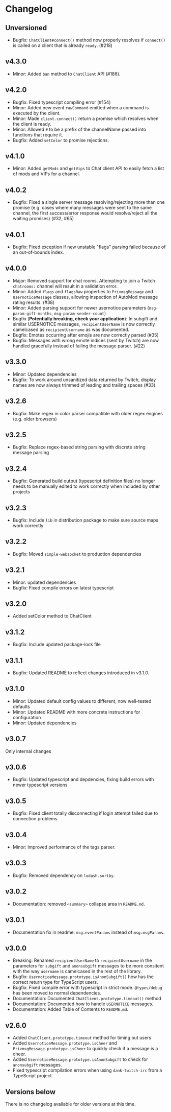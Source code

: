 # Changelog

## Unversioned

- Bugfix: `ChatClient#connect()` method now properly resolves if `connect()` is called on a client that is already `ready`. (#218)

## v4.3.0

- Minor: Added `ban` method to `ChatClient` API (#186).

## v4.2.0

- Bugfix: Fixed typescript compiling error (#154)
- Minor: Added new event `rawCommand` emitted when a command is executed by the client.
- Minor: Made `client.connect()` return a promise which resolves when the client is ready.
- Minor: Allowed `#` to be a prefix of the channelName passed into functions that require it.
- Bugfix: Added `setColor` to promise rejections.

## v4.1.0

- Minor: Added `getMods` and `getVips` to Chat client API to easily fetch a list of mods and VIPs for a channel.

## v4.0.2

- Bugfix: Fixed a single server message resolving/rejecting more than one promise (e.g. cases where many messages were sent to the same channel, the first success/error response would resolve/reject all the waiting promises) (#32, #65)

## v4.0.1

- Bugfix: Fixed exception if new unstable "flags" parsing failed because of an out-of-bounds index.

## v4.0.0

- Major: Removed support for chat rooms. Attempting to join a Twitch `chatrooms:` channel will result in a validation error.
- Minor: Added `flags` and `flagsRaw` properties to `PrivmsgMessage` and `UsernoticeMessage` classes, allowing inspection of AutoMod message rating results. (#38)
- Minor: Added parsing support for newer usernotice parameters (`msg-param-gift-months`, `msg-param-sender-count`)
- Bugfix (**Potentially breaking, check your application**): In subgift and similar USERNOTICE messages, `recipientUserName` is now correctly camelcased as `recipientUsername` as was documented.
- Bugfix: Emotes occurring after emojis are now correctly parsed (#35)
- Bugfix: Messages with wrong emote indices (sent by Twitch) are now handled gracefully instead of failing the message parser. (#22)

## v3.3.0

- Minor: Updated dependencies
- Bugfix: To work around unsanitized data returned by Twitch, display names are now always trimmed of leading and trailing spaces (#33).

## v3.2.6

- Bugfix: Make regex in color parser compatible with older regex engines (e.g. older browsers)

## v3.2.5

- Bugfix: Replace regex-based string parsing with discrete string message parsing

## v3.2.4

- Bugfix: Generated build output (typescript definition files) no longer needs to be manually edited to work correctly when included by other projects

## v3.2.3

- Bugfix: Include `lib` in distribution package to make sure source maps work correctly

## v3.2.2

- Bugfix: Moved `simple-websocket` to production dependencies

## v3.2.1

- Minor: updated dependencies
- Bugfix: Fixed compile errors on latest typescript

## v3.2.0

- Added setColor method to ChatClient

## v3.1.2

- Bugfix: Include updated package-lock file

## v3.1.1

- Bugfix: Updated README to reflect changes introduced in v3.1.0.

## v3.1.0

- Minor: Updated default config values to different, now well-tested defaults
- Minor: Updated README with more concrete instructions for configuration
- Minor: Updated dependencies

## v3.0.7

Only internal changes

## v3.0.6

- Bugfix: Updated typescript and depdencies, fixing build errors with newer typescript versions

## v3.0.5

- Bugfix: Fixed client totally disconnecting if login attempt failed due to connection problems

## v3.0.4

- Minor: Improved performance of the tags parser.

## v3.0.3

- Bugfix: Removed dependency on `lodash.sortby`.

## v3.0.2

- Documentation: removed `<summary>` collapse area in `README.md`.

## v3.0.1

- Documentation fix in readme: `msg.eventParams` instead of `msg.msgParams`.

## v3.0.0

- Breaking: Renamed `recipientUserName` to `recipientUsername` in the parameters
  for `subgift` and `anonsubgift` messages to be more consitent with the way
  `username` is camelcased in the rest of the library.
- Bugfix: `UsernoticeMessage.prototype.isAnonSubgift()` how has the correct
  return type for TypeScript users.
- Bugfix: Fixed compile error with typescript in strict mode. `@types/debug` has
  been moved to normal dependencies.
- Documentation: Documented `ChatClient.prototype.timeout()` method
- Documentation: Documented how to handle `USERNOTICE` messages.
- Documentation: Added Table of Contents to `README.md`.

## v2.6.0

- Added `ChatClient.prototype.timeout` method for timing out users
- Added `UsernoticeMessage.prototype.isCheer` and
  `PrivmsgMessage.prototype.isCheer` to quickly check if a message is a cheer.
- Added `UsernoticeMessage.prototype.isAnonSubgift` to check for `anonsubgift`
  messages.
- Fixed typescript compilation errors when using `dank-twitch-irc` from a
  TypeScript project.

## Versions below

There is no changelog available for older versions at this time.
